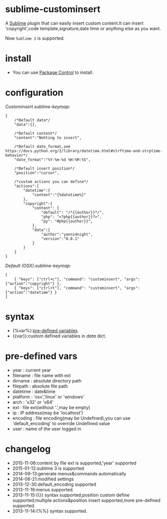 sublime-custominsert
====================

A [Sublime](http://www.sublimetext.com/) plugin that can easily insert custom content.It can insert 'copyright',code template,signature,date time or anything else as you want.

Now `Sublime 3` is supported.


install
===========

 - You can use [Package Control](https://sublime.wbond.net) to install.

configuration
===========
_Custominsert.sublime-keymap:_

    {	
    	/*Default data*/
        "data":{},
        
        /*Default content*/
        "content":"Nohting to insert",
        
        /*Default date_format,see https://docs.python.org/2/library/datetime.html#strftime-and-strptime-behavior*/
        "date_format":"%Y-%m-%d %H:%M:%S",
        
        /*Default insert position*/
        "position":"cursor",
        
        /*custom actions you can define*/
        "actions":{
        	"datetime":{
        		"content":"{%datetime%}"
        	},
        	"copyright":{
        		"content": {
                    "default": "/*{{author}}*/",
                    "php": "<?php{{author}}?>",
                    "py": "#php{{author}}",
                },
        		"data":{
        			"author":"yanni4night",
        			"version":"0.0.1"
        		}
        	}
        }
    }
    
_Default (OSX).sublime-keymap:_

	[
		{ "keys": ["ctrl+c"], "command": "custominsert", "args": {"action":"copyright"} },
		{ "keys": ["ctrl+t"], "command": "custominsert", "args": {"action":"datetime"} }
	]
	
syntax
===========
 - {%var%}:[pre-defined variables](#pre-defined-vars).
 - {{var}}:custom defined variables in _data_ dict.
 
pre-defined vars
===========
 - year : current year
 - filename : file name with ext
 - dirname : absolute directory path
 - filepath : absolute file path
 - datetime : date&time
 - platform : 'osx','linux' or 'windows'
 - arch : 'x32' or 'x64'
 - ext : file ext(without '.',may be empty)
 - ip : IP address(may be 'localhost')
 - encoding : file encoding(may be Undefined),you can use 'default_encoding' to override Undefined value
 - user : name of the user logged in
 
changelog
===========
 - 2015-11-06:content by file ext is supported,'year' supported
 - 2015-01-12:sublime 3 is supported
 - 2014-09-13:generate menus&commands automatically
 - 2014-06-21:modified settings
 - 2013-12-30:default_encoding supported
 - 2013-11-19:menus supported.
 - 2013-11-15:{{}} syntax supported;position custom define supported;multiple actions&position insert supported,more pre-defined supported.
 - 2013-11-14:{%%} syntax supported.

